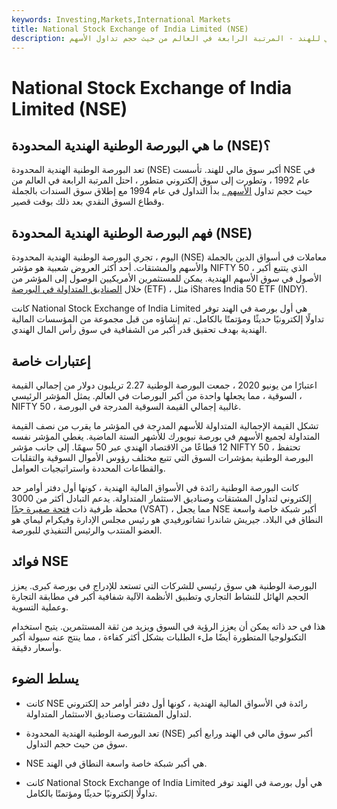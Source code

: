 ```yaml
---
keywords: Investing,Markets,International Markets
title: National Stock Exchange of India Limited (NSE)
description: تحتل البورصة الوطنية - أكبر سوق مالي للهند - المرتبة الرابعة في العالم من حيث حجم تداول الأسهم.
---
```


# National Stock Exchange of India Limited (NSE)
## ما هي البورصة الوطنية الهندية المحدودة (NSE)؟

تعد البورصة الوطنية الهندية المحدودة (NSE) أكبر سوق مالي للهند. تأسست NSE في عام 1992 ، وتطورت إلى سوق إلكتروني متطور ، احتل المرتبة الرابعة في العالم من حيث حجم تداول [الأسهم .](/equity) بدأ التداول في عام 1994 مع إطلاق سوق السندات بالجملة وقطاع السوق النقدي بعد ذلك بوقت قصير.

## فهم البورصة الوطنية الهندية المحدودة (NSE)

اليوم ، تجري البورصة الوطنية الهندية المحدودة (NSE) معاملات في أسواق الدين بالجملة والأسهم والمشتقات. أحد أكثر العروض شعبية هو مؤشر NIFTY 50 ، الذي يتتبع أكبر الأصول في سوق الأسهم الهندية. يمكن للمستثمرين الأمريكيين الوصول إلى المؤشر من خلال [الصناديق المتداولة في البورصة](/etf) (ETF) ، مثل iShares India 50 ETF (INDY).

كانت National Stock Exchange of India Limited هي أول بورصة في الهند توفر تداولًا إلكترونيًا حديثًا ومؤتمتًا بالكامل. تم إنشاؤه من قبل مجموعة من المؤسسات المالية الهندية بهدف تحقيق قدر أكبر من الشفافية في سوق رأس المال الهندي.

## إعتبارات خاصة

اعتبارًا من يونيو 2020 ، جمعت البورصة الوطنية 2.27 تريليون دولار من إجمالي القيمة السوقية ، مما يجعلها واحدة من أكبر البورصات في العالم. يمثل المؤشر الرئيسي ، NIFTY 50 ، غالبية إجمالي القيمة السوقية المدرجة في البورصة.

تشكل القيمة الإجمالية المتداولة للأسهم المدرجة في المؤشر ما يقرب من نصف القيمة المتداولة لجميع الأسهم في بورصة نيويورك للأشهر الستة الماضية. يغطي المؤشر نفسه 12 قطاعًا من الاقتصاد الهندي عبر 50 سهمًا. إلى جانب مؤشر NIFTY 50 ، تحتفظ البورصة الوطنية بمؤشرات السوق التي تتبع مختلف رؤوس الأموال السوقية والتقلبات والقطاعات المحددة واستراتيجيات العوامل.

كانت البورصة الوطنية رائدة في الأسواق المالية الهندية ، كونها أول دفتر أوامر حد إلكتروني لتداول المشتقات وصناديق الاستثمار المتداولة. يدعم التبادل أكثر من 3000 محطة طرفية ذات [فتحة صغيرة جدًا](/vsat) (VSAT) ، مما يجعل NSE أكبر شبكة خاصة واسعة النطاق في البلاد. جيريش شاندرا تشاتورفيدي هو رئيس مجلس الإدارة وفيكرام ليماي هو العضو المنتدب والرئيس التنفيذي للبورصة.

## فوائد NSE

البورصة الوطنية هي سوق رئيسي للشركات التي تستعد للإدراج في بورصة كبرى. يعزز الحجم الهائل للنشاط التجاري وتطبيق الأنظمة الآلية شفافية أكبر في مطابقة التجارة وعملية التسوية.

هذا في حد ذاته يمكن أن يعزز الرؤية في السوق ويزيد من ثقة المستثمرين. يتيح استخدام التكنولوجيا المتطورة أيضًا ملء الطلبات بشكل أكثر كفاءة ، مما ينتج عنه سيولة أكبر وأسعار دقيقة.

## يسلط الضوء

- كانت NSE رائدة في الأسواق المالية الهندية ، كونها أول دفتر أوامر حد إلكتروني لتداول المشتقات وصناديق الاستثمار المتداولة.

- تعد البورصة الوطنية الهندية المحدودة (NSE) أكبر سوق مالي في الهند ورابع أكبر سوق من حيث حجم التداول.

- NSE هي أكبر شبكة خاصة واسعة النطاق في الهند.

- كانت National Stock Exchange of India Limited هي أول بورصة في الهند توفر تداولًا إلكترونيًا حديثًا ومؤتمتًا بالكامل.

